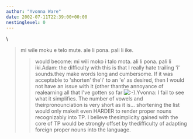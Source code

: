 ```yaml
---
author: "Yvonna Ware"
date: 2002-07-11T22:39:00+00:00
nestinglevel: 0
---
```

\
> mi wile moku e telo mute. ale li pona. pali li ike.
>> would become:
>> mi wili moko i talo mota. ali li pona. pali li iki.Adam: the difficulty with this is that I really hate trailing 'i' sounds.they make words long and cumbersome. If it was acceptable to 'shorten' the'i' to an 'e' as desired, then I would not have an issue with it (other thanthe annoyance of realearning all that I've gotten so far ![:-)](images/smilies/icon_e_smile.gif "Smile").Yvonna: I fail to see what it simplifies. The number of vowels and theirpronounciation is very short as it is... shortening the list would only makeit even HARDER to render proper nouns recognizably into TP. I believe thesimplicity gained with the core of TP would be strongly offset by thedifficulty of adapting foreign proper nouns into the language.